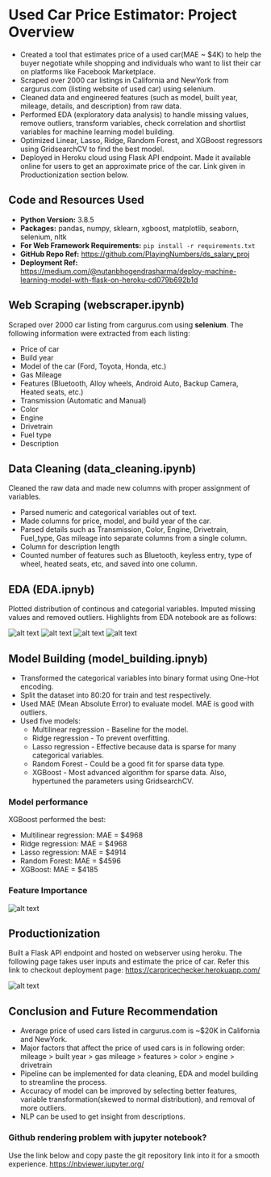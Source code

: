 # Used Car Price Estimator: Project Overview
* Created a tool that estimates price of a used car(MAE ~ $4K) to help the buyer negotiate while shopping and individuals who want to list their car on platforms like Facebook Marketplace.
* Scraped over 2000 car listings in California and NewYork from cargurus.com (listing website of used car) using selenium.
* Cleaned data and engineered features (such as model, built year, mileage, details, and description) from raw data.
* Performed EDA (exploratory data analysis) to handle missing values, remove outliers, transform variables, check correlation and shortlist variables for machine learning model building.
* Optimized Linear, Lasso, Ridge, Random Forest, and XGBoost regressors using GridsearchCV to find the best model.
* Deployed in Heroku cloud using Flask API endpoint. Made it available online for users to get an approximate price of the car. Link given in Productionization section below.

## Code and Resources Used
* **Python Version:** 3.8.5
* **Packages:** pandas, numpy, sklearn, xgboost, matplotlib, seaborn, selenium, nltk
* **For Web Framework Requirements:** `pip install -r requirements.txt`
* **GitHub Repo Ref:** https://github.com/PlayingNumbers/ds_salary_proj
* **Deployment Ref:** https://medium.com/@nutanbhogendrasharma/deploy-machine-learning-model-with-flask-on-heroku-cd079b692b1d
## Web Scraping (webscraper.ipynb)
Scraped over 2000 car listing from cargurus.com using **selenium**. The following information were extracted from each listing:
* Price of car
* Build year
* Model of the car (Ford, Toyota, Honda, etc.)
* Gas Mileage
* Features (Bluetooth, Alloy wheels, Android Auto, Backup Camera, Heated seats, etc.)
* Transmission (Automatic and Manual)
* Color
* Engine
* Drivetrain
* Fuel type
* Description

## Data Cleaning (data_cleaning.ipynb)
Cleaned the raw data and made new columns with proper assignment of variables.
* Parsed numeric and categorical variables out of text.
* Made columns for price, model, and build year of the car.
* Parsed details such as Transmission, Color, Engine, Drivetrain, Fuel_type, Gas mileage into separate columns from a single column.
* Column for description length
* Counted number of features such as Bluetooth, keyless entry, type of wheel, heated seats, etc, and saved into one column.

## EDA (EDA.ipnyb)
Plotted distribution of continous and categorial variables. Imputed missing values and removed outliers. Highlights from EDA notebook are as follows:

![alt text](https://github.com/Ajay-rai/used_car_price_predictor/blob/master/images/price_histogram.PNG)
![alt text](https://github.com/Ajay-rai/used_car_price_predictor/blob/master/images/model_dist.PNG)
![alt text](https://github.com/Ajay-rai/used_car_price_predictor/blob/master/images/pivot.PNG "price of car")
![alt text](https://github.com/Ajay-rai/used_car_price_predictor/blob/master/images/correlation.PNG)

## Model Building (model_building.ipnyb)
* Transformed the categorical variables into binary format using One-Hot encoding.
* Split the dataset into 80:20 for train and test respectively.
* Used MAE (Mean Absolute Error) to evaluate model. MAE is good with outliers.
* Used five models:
  * Multilinear regression - Baseline for the model.
  * Ridge regression - To prevent overfitting.
  * Lasso regression - Effective because data is sparse for many categorical variables.
  * Random Forest - Could be a good fit for sparse data type.
  * XGBoost - Most advanced algorithm for sparse data. Also, hypertuned the parameters using GridsearchCV.

### Model performance
XGBoost performed the best:
  * Multilinear regression: MAE = $4968
  * Ridge regression: MAE = $4968
  * Lasso regression: MAE = $4914
  * Random Forest: MAE = $4596
  * XGBoost: MAE = $4185

### Feature Importance
![alt text](https://github.com/Ajay-rai/used_car_price_predictor/blob/master/images/feature.PNG)

## Productionization
Built a Flask API endpoint and hosted on webserver using heroku. The following page takes user inputs and estimate the price of car. Refer this link to checkout deployment page: https://carpricechecker.herokuapp.com/

![alt text](https://github.com/Ajay-rai/used_car_price_predictor/blob/master/images/deployment.PNG)

## Conclusion and Future Recommendation
* Average price of used cars listed in cargurus.com is ~$20K in California and NewYork.
* Major factors that affect the price of used cars is in following order: mileage > built year > gas mileage > features > color > engine > drivetrain 
* Pipeline can be implemented for data cleaning, EDA and model building to streamline the process.
* Accuracy of model can be improved by selecting better features, variable transformation(skewed to normal distribution), and removal of more outliers.
* NLP can be used to get insight from descriptions.

### Github rendering problem with jupyter notebook? 
Use the link below and copy paste the git repository link into it for a smooth experience.
https://nbviewer.jupyter.org/

